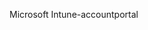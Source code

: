 <Token xmlns:xlink="http://www.w3.org/1999/xlink">Microsoft Intune-accountportal</Token>

<!--HONumber=Jun16_HO4-->


